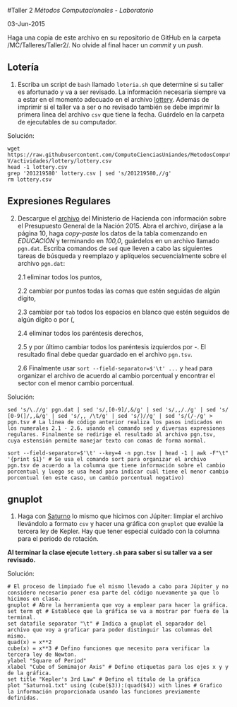 #Taller 2
*Métodos Computacionales - Laboratorio*

03-Jun-2015

Haga una copia de este archivo en su repositorio de GitHub en la carpeta /MC/Talleres/Taller2/. No olvide al final hacer un *commit* y un *push*.

## Lotería

1. Escriba  un script de `bash` llamado `loteria.sh` que determine si su taller es afortunado y va a ser revisado. La información necesaria siempre va a estar en el momento adecuado en el archivo [lottery](https://raw.githubusercontent.com/ComputoCienciasUniandes/MetodosComputacionalesLaboratorio/master/2015-V/actividades/lottery/lottery.csv). Además de imprimir si el taller va a ser o no revisado también se debe imprimir la primera línea del archivo `csv` que tiene la fecha. Guárdelo en la carpeta de ejecutables de su computador.

Solución:

```
wget https://raw.githubusercontent.com/ComputoCienciasUniandes/MetodosComputacionalesLaboratorio/master/2015-V/actividades/lottery/lottery.csv
head -1 lottery.csv
grep '201219580' lottery.csv | sed 's/201219580,//g'
rm lottery.csv
```

## Expresiones Regulares

2. Descargue el [archivo](http://www.minhacienda.gov.co/portal/page/portal/HomeMinhacienda/presupuestogeneraldelanacion/ProyectoPGN/2015/Presentacion%20Proyecto%202015.pdf) del Ministerio de Hacienda con información sobre el Presupuesto General de la Nación 2015. Abra el archivo, diríjase a la página 10, haga *copy-paste* los datos de la tabla comenzando en *EDUCACIÓN* y terminando en *100,0*, guárdelos en un archivo llamado `pgn.dat`. Escriba comandos de `sed` que lleven a cabo las siguientes tareas de búsqueda y reemplazo y aplíquelos secuencialmente sobre el archivo `pgn.dat`: 

	2.1 eliminar todos los puntos,

	2.2 cambiar por puntos todas las comas que estén seguidas de algún dígito,

	2.3 cambiar por `tab` todos los espacios en blanco que estén seguidos de algún dígito o por (,

	2.4 eliminar todos los paréntesis derechos,

	2.5 y por último cambiar todos los paréntesis izquierdos por -. El resultado final debe quedar guardado en el archivo `pgn.tsv`.

	2.6 Finalmente usar `sort --field-separator=$'\t' ...`  y `head` para organizar el archivo de acuerdo al cambio porcentual y encontrar el sector con el menor cambio porcentual.

Solución:

```
sed 's/\.//g' pgn.dat | sed 's/,[0-9]/,&/g' | sed 's/,,/./g' | sed 's/ [0-9(]/,,&/g' | sed 's/,, /\t/g' | sed 's/)//g' | sed 's/(/-/g' > pgn.tsv # La línea de código anterior realiza los pasos indicados en los numerales 2.1 - 2.6. usando el comando sed y diversas expresiones regulares. Finalmente se redirige el resultado al archivo pgn.tsv, cuya estensión permite manejar texto con comas de forma normal.

sort --field-separator=$'\t' --key=4 -n pgn.tsv | head -1 | awk -F"\t" '{print $1}' # Se usa el comando sort para organizar el archivo pgn.tsv de acuerdo a la columna que tiene información sobre el cambio porcentual y luego se usa head para indicar cuál tiene el menor cambio porcentual (en este caso, un cambio porcentual negativo)
```
## gnuplot

1. Haga con [Saturno](http://nssdc.gsfc.nasa.gov/planetary/factsheet/saturniansatfact.html) lo mismo que hicimos con Júpiter: limpiar el archivo llevándolo a formato `csv` y hacer una gráfica con `gnuplot` que evalúe la tercera ley de Kepler. Hay que tener especial cuidado con la columna para el periodo de rotación.

**Al terminar la clase ejecute `lottery.sh` para saber si su taller va a ser revisado.**

Solución:

```
# El proceso de limpiado fue el mismo llevado a cabo para Júpiter y no considero necesario poner esa parte del código nuevamente ya que lo hicimos en clase.
gnuplot # Abre la herramienta que voy a emplear para hacer la gráfica.
set term qt # Establece que la gráfica se va a mostrar por fuera de la terminal.
set datafile separator "\t" # Indica a gnuplot el separador del archivo que voy a graficar para poder distinguir las columnas del mismo.
quad(x) = x**2
cube(x) = x**3 # Defino funciones que necesito para verificar la tercera ley de Newton.
ylabel "Square of Period" 
xlabel "Cube of Semimajor Axis" # Defino etiquetas para los ejes x y y de la gráfica.
set title "Kepler's 3rd Law" # Defino el título de la gráfica
plot "Saturno1.txt" using (cube($3)):(quad($4)) with lines # Grafico la información proporcionada usando las funciones previamente definidas.
```
